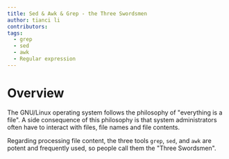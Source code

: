 ```yaml
---
title: Sed & Awk & Grep - the Three Swordsmen
author: tianci li
contributors: 
tags:
  - grep
  - sed
  - awk
  - Regular expression
---
```


# Overview

 The GNU/Linux operating system follows the philosophy of "everything is a file". A side consequence of this philosophy is that system administrators often have to interact with files, file names and file contents.

Regarding processing file content, the three tools `grep`, `sed`, and `awk` are potent and frequently used, so people call them the "Three Swordsmen".
